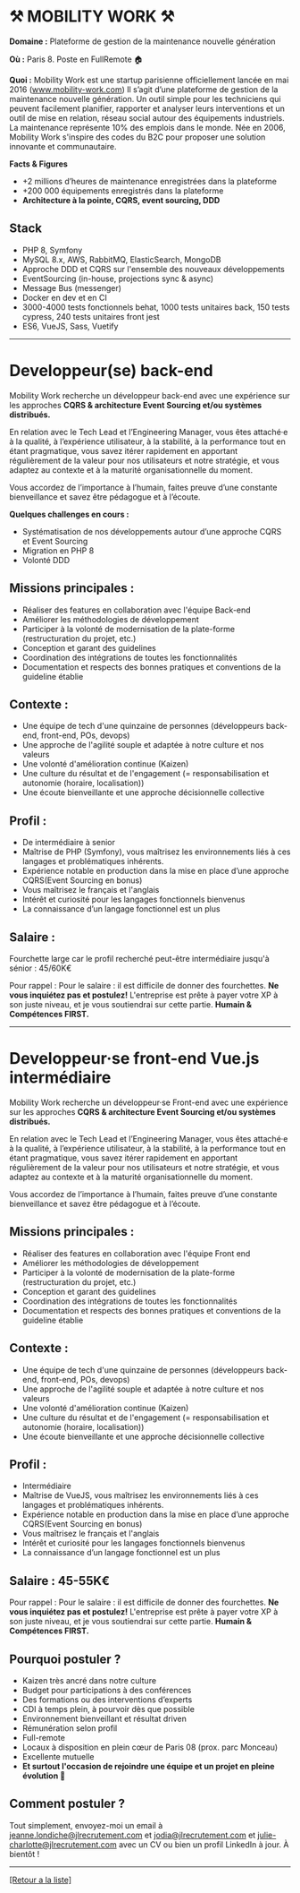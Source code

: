 # ⚒️ MOBILITY WORK ⚒️

**Domaine :**  Plateforme de gestion de la maintenance nouvelle génération

**Où :** Paris 8. Poste en FullRemote 🏠

**Quoi :** Mobility Work est une startup parisienne officiellement lancée en mai 2016 (www.mobility-work.com) Il s’agit d’une plateforme de gestion de la maintenance nouvelle génération. Un outil simple pour les techniciens qui peuvent facilement planifier, rapporter et analyser leurs interventions et un outil de mise en relation, réseau social autour des équipements industriels. La maintenance représente 10% des emplois dans le monde. Née en 2006, Mobility Work s'inspire des codes du B2C pour proposer une solution innovante et communautaire.

**Facts & Figures**

* +2 millions d’heures de maintenance enregistrées dans la plateforme
* +200 000 équipements enregistrés dans la plateforme
* **Architecture à la pointe, CQRS, event sourcing, DDD**

## Stack

* PHP 8, Symfony
* MySQL 8.x, AWS, RabbitMQ, ElasticSearch, MongoDB
* Approche DDD et CQRS sur l'ensemble des nouveaux développements
* EventSourcing (in-house, projections sync & async)
* Message Bus (messenger)
* Docker en dev et en CI
* 3000-4000 tests fonctionnels behat, 1000 tests unitaires back, 150 tests cypress, 240
tests unitaires front jest
* ES6, VueJS, Sass, Vuetify

------

# Developpeur(se) back-end

Mobility Work recherche un développeur back-end avec une expérience sur les approches **CQRS & architecture Event Sourcing et/ou systèmes distribués.**

En relation avec le Tech Lead et l’Engineering Manager, vous êtes attaché·e à la qualité, à l’expérience utilisateur, à la stabilité, à la performance tout en étant pragmatique, vous savez itérer rapidement en apportant régulièrement de la valeur pour nos utilisateurs et notre stratégie, et vous adaptez au contexte et à la maturité organisationnelle du moment.

Vous accordez de l’importance à l’humain, faites preuve d’une constante bienveillance et savez être pédagogue et à l’écoute.

**Quelques challenges en cours :**

- Systématisation de nos développements autour d’une approche CQRS et Event Sourcing
- Migration en PHP 8
- Volonté DDD

## Missions principales :

- Réaliser des features en collaboration avec l'équipe Back-end
- Améliorer les méthodologies de développement
- Participer à la volonté de modernisation de la plate-forme (restructuration du projet, etc.)
- Conception et garant des guidelines
- Coordination des intégrations de toutes les fonctionnalités
- Documentation et respects des bonnes pratiques et conventions de la guideline établie

## Contexte : 

* Une équipe de tech d'une quinzaine de personnes (développeurs back-end, front-end, POs, devops)
* Une approche de l'agilité souple et adaptée à notre culture et nos valeurs
* Une volonté d'amélioration continue (Kaizen)
* Une culture du résultat et de l'engagement (= responsabilisation et autonomie
(horaire, localisation))
* Une écoute bienveillante et une approche décisionnelle collective

## Profil :

* De intermédiaire à senior
* Maîtrise de PHP (Symfony), vous maîtrisez les environnements liés à ces langages et
problématiques inhérents.
* Expérience notable en production dans la mise en place d’une approche CQRS(Event
Sourcing en bonus)
* Vous maîtrisez le français et l'anglais
* Intérêt et curiosité pour les langages fonctionnels bienvenus
* La connaissance d’un langage fonctionnel est un plus

## Salaire :

Fourchette large car le profil recherché peut-être intermédiaire jusqu'à sénior : 45/60K€

Pour rappel :  Pour le salaire : il est difficile de donner des fourchettes. **Ne vous inquiétez pas et postulez!** L'entreprise est prête à payer votre XP à son juste niveau, et je vous soutiendrai sur cette partie. **Humain & Compétences FIRST.**

--------

# Developpeur·se front-end Vue.js intermédiaire 

Mobility Work recherche un développeur·se Front-end avec une expérience sur les approches **CQRS & architecture Event Sourcing et/ou systèmes distribués.**

En relation avec le Tech Lead et l’Engineering Manager, vous êtes attaché·e à la qualité, à l’expérience utilisateur, à la stabilité, à la performance tout en étant pragmatique, vous savez itérer rapidement en apportant régulièrement de la valeur pour nos utilisateurs et notre stratégie, et vous adaptez au contexte et à la maturité organisationnelle du moment.

Vous accordez de l’importance à l’humain, faites preuve d’une constante bienveillance et savez être pédagogue et à l’écoute.

## Missions principales :

- Réaliser des features en collaboration avec l'équipe Front end
- Améliorer les méthodologies de développement
- Participer à la volonté de modernisation de la plate-forme (restructuration du projet, etc.)
- Conception et garant des guidelines
- Coordination des intégrations de toutes les fonctionnalités
- Documentation et respects des bonnes pratiques et conventions de la guideline établie


## Contexte : 

* Une équipe de tech d'une quinzaine de personnes (développeurs back-end, front-end, POs, devops)
* Une approche de l'agilité souple et adaptée à notre culture et nos valeurs
* Une volonté d'amélioration continue (Kaizen)
* Une culture du résultat et de l'engagement (= responsabilisation et autonomie
(horaire, localisation))
* Une écoute bienveillante et une approche décisionnelle collective

## Profil :

* Intermédiaire
* Maîtrise de VueJS, vous maîtrisez les environnements liés à ces langages et
problématiques inhérents.
* Expérience notable en production dans la mise en place d’une approche CQRS(Event
Sourcing en bonus)
* Vous maîtrisez le français et l'anglais
* Intérêt et curiosité pour les langages fonctionnels bienvenus
* La connaissance d’un langage fonctionnel est un plus

## Salaire : 45-55K€

Pour rappel :  Pour le salaire : il est difficile de donner des fourchettes. **Ne vous inquiétez pas et postulez!** L'entreprise est prête à payer votre XP à son juste niveau, et je vous soutiendrai sur cette partie. **Humain & Compétences FIRST.**


## Pourquoi postuler ?

* Kaizen très ancré dans notre culture
* Budget pour participations à des conférences
* Des formations ou des interventions d’experts
* CDI à temps plein, à pourvoir dès que possible
* Environnement bienveillant et résultat driven
* Rémunération selon profil
* Full-remote
* Locaux à disposition en plein cœur de Paris 08 (prox. parc Monceau)
* Excellente mutuelle
* **Et surtout l'occasion de rejoindre une équipe et un projet en pleine évolution 🚀**

## Comment postuler ?

Tout simplement, envoyez-moi un email à jeanne.londiche@jlrecrutement.com et jodia@jlrecrutement.com et julie-charlotte@jlrecrutement.com avec un CV ou bien un profil LinkedIn à jour. 
À bientôt !

----

<a href="https://github.com/jlondiche/job-board-php/blob/master/README.md">[Retour a la liste]</a>
